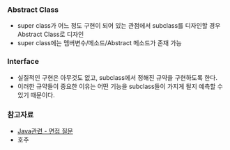 ### Abstract Class
- super class가 어느 정도 구현이 되어 있는 관점에서 subclass를 디자인할 경우 Abstract Class로 디자인
- super class에는 멤버변수/메소드/Abstract 메소드가 존재 가능

### Interface
- 실질적인 구현은 아무것도 없고, subclass에서 정해진 규약을 구현하도록 한다.
- 이러한 규약들이 중요한 이유는 어떤 기능을 subclass들이 가지게 될지 예측할 수 있기 때문이다.

### 참고자료
- [Java관련 - 면접 질문](https://www.notion.so/Java-73d227883d4c4c388884a9421aab9730#5ca46cb215cc48ac818fbbe9daece99f)
- 호주
